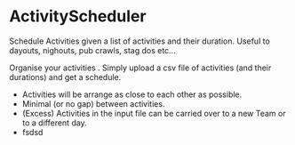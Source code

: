 # ActivityScheduler
Schedule Activities given a list of activities and their duration. Useful to dayouts, nighouts, pub crawls, stag dos etc...

Organise your activities . Simply upload a csv file of activities (and their durations) and get a schedule. 
- Activities will be arrange as close to each other as possible. 
- Minimal (or no gap) between activities.
- (Excess) Activities in the input file can be carried over to a new Team or to a different day. 
- fsdsd
